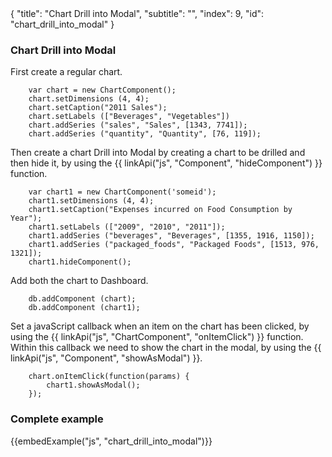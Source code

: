 <meta>
{
    "title": "Chart Drill into Modal",
    "subtitle": "",
    "index": 9,
    "id": "chart_drill_into_modal"
}
</meta>

### Chart Drill into Modal

First create a regular chart.

~~~
	var chart = new ChartComponent();
    chart.setDimensions (4, 4);
    chart.setCaption("2011 Sales"); 
    chart.setLabels (["Beverages", "Vegetables"])
    chart.addSeries ("sales", "Sales", [1343, 7741]);
    chart.addSeries ("quantity", "Quantity", [76, 119]);
~~~

Then create a chart Drill into Modal by creating a chart to be drilled and then hide it, by using the {{ linkApi("js", "Component", "hideComponent") }} function. 

~~~
    var chart1 = new ChartComponent('someid');
    chart1.setDimensions (4, 4);
    chart1.setCaption("Expenses incurred on Food Consumption by Year");
    chart1.setLabels (["2009", "2010", "2011"]);
    chart1.addSeries ("beverages", "Beverages", [1355, 1916, 1150]);
    chart1.addSeries ("packaged_foods", "Packaged Foods", [1513, 976, 1321]);
    chart1.hideComponent();
~~~

Add both the chart to Dashboard.

~~~
    db.addComponent (chart);
    db.addComponent (chart1);
~~~

Set a javaScript callback when an item on the chart has been clicked, by using the {{ linkApi("js", "ChartComponent", "onItemClick") }} function. Within this callback we need to show the chart in the modal, by using the {{ linkApi("js", "Component", "showAsModal") }}.

~~~
    chart.onItemClick(function(params) {
        chart1.showAsModal();
    });
~~~

### Complete example

{{embedExample("js", "chart_drill_into_modal")}}